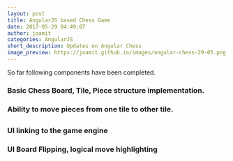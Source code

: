 ```yaml
---
layout: post
title: AngularJS based Chess Game
date: 2017-05-29 04:49:07
author: joamit
categories: AngularJS
short_description: Updates on Angular Chess
image_preview: https://joamit.github.io/images/angular-chess-29-05.png
---
```

So far following components have been completed.
<h3> Basic Chess Board, Tile, Piece structure implementation.</h1>
<h3> Ability to move pieces from one tile to other tile.<h2>
<h3> UI linking to the game engine</h3>
<h3> UI Board Flipping, logical move highlighting</h3>

